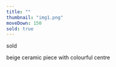 ```yaml
---
title: ""
thumbnail: "img1.png"
moveDown: 150
sold: true
---
```

sold 

beige ceramic piece with colourful centre
